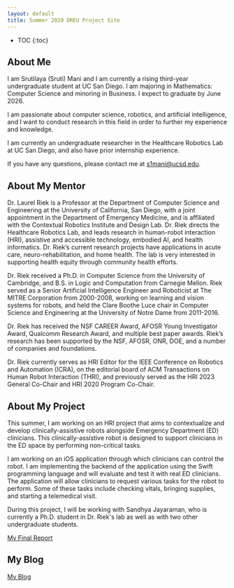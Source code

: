 ```yaml
---
layout: default
title: Summer 2020 DREU Project Site
---
```


* TOC
{:toc}

## About Me

I am Srutilaya (Sruti) Mani and I am currently a rising  third-year undergraduate student at UC San Diego. I am majoring in Mathematics: Computer Science and minoring in Business. I expect to graduate by June 2026. 

I am passionate about computer science, robotics, and artificial intelligence, and I want to conduct research in this field in order to further my experience and knowledge. 

I am currently an undergraduate researcher in the Healthcare Robotics Lab at UC San Diego,  and also have prior internship experience. 

If you have any questions, please contact me at s1mani@ucsd.edu.

## About My Mentor

Dr. Laurel Riek is a Professor at the Department of Computer Science and Engineering at the University of California, San Diego, with a joint appointment in the Department of Emergency Medicine, and is affiliated with the Contextual Robotics Institute and Design Lab. Dr. Riek directs the Healthcare Robotics Lab, and leads research in human-robot interaction (HRI), assistive and accessible technology, embodied AI, and health informatics. Dr. Riek’s current research projects have applications in acute care, neuro-rehabilitation, and home health. The lab is very interested in supporting health equity through community health efforts.

Dr. Riek received a Ph.D. in Computer Science from the University of Cambridge, and B.S. in Logic and Computation from Carnegie Mellon. Riek served as a Senior Artificial Intelligence Engineer and Roboticist at The MITRE Corporation from 2000-2008, working on learning and vision systems for robots, and held the Clare Boothe Luce chair in Computer Science and Engineering at the University of Notre Dame from 2011-2016.

Dr. Riek has received the NSF CAREER Award, AFOSR Young Investigator Award, Qualcomm Research Award, and multiple best paper awards. Riek’s research has been supported by the NSF, AFOSR, ONR, DOE, and a number of companies and foundations.

Dr. Riek currently serves as HRI Editor for the IEEE Conference on Robotics and Automation (ICRA), on the editorial board of ACM Transactions on Human Robot Interaction (THRI), and previously served as the HRI 2023 General Co-Chair and HRI 2020 Program Co-Chair.

## About My Project

This summer, I am working on an HRI project that aims to contextualize and develop clinically-assistive robots alongside Emergency Department (ED) clinicians. This clinically-assistive robot is designed to support clinicians in the ED space by performing non-critical tasks. 

I am working on an iOS application through which clinicians can control the robot. I am implementing the backend of the application using the Swift programming language and will evaluate and test it with real ED clinicians. The application will allow clinicians to request various tasks for the robot to perform. Some of these tasks include checking vitals, bringing supplies, and starting a telemedical visit. 

During this project, I will be working with Sandhya Jayaraman, who is currently a Ph.D. student in Dr. Riek's lab as well as with two other undergraduate students.

[My Final Report](files/finalreport)

## My Blog

[My Blog](blog.html)
